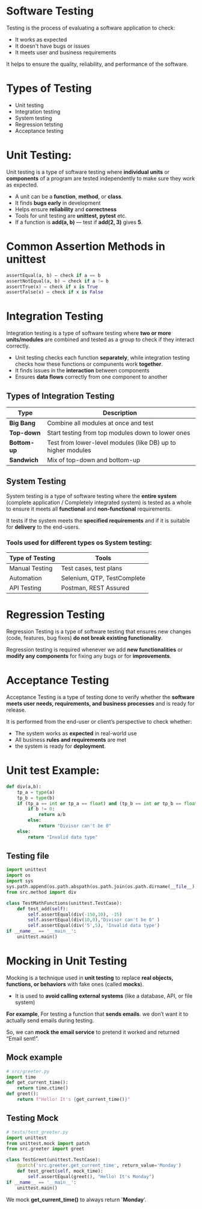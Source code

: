 # Software Testing

Testing is the process of evaluating a software application to check:
* It works as expected
* It doesn't have bugs or issues
* It meets user and business requirements

It helps to ensure the quality, reliability, and performance of the software.

# Types of Testing
* Unit testing
* Integration testing
* System testing
* Regression tetsting
* Acceptance testing

# Unit Testing:

Unit testing is a type of software testing where **individual units** or **components** of a program are tested independently to make sure they work as expected.

* A unit can be a **function**, **method**, or **class**.
* It finds **bugs early** in development
* Helps ensure **reliability** and **correctness**
* Tools for unit testing are **unittest, pytest** etc.
* If a function is **add(a, b)** — test if **add(2, 3)** gives **5**.

# Common Assertion Methods in unittest
```python
assertEqual(a, b) – check if a == b
assertNotEqual(a, b) – check if a != b
assertTrue(x) – check if x is True
assertFalse(x) – check if x is False
```
# Integration Testing

Integration testing is a type of software testing where **two or more units/modules** are combined and tested as a group to check if they interact correctly.

* Unit testing checks each function **separately**, while integration testing checks how these functions or compunents work **together**.  
* It finds issues in the **interaction** between components
* Ensures **data flows** correctly from one component to another


## Types of Integration Testing

| Type           | Description |
|----------------|---------------|
| **Big Bang**   | Combine all modules at once and test       |
| **Top-down**   | Start testing from top modules down to lower ones   |
| **Bottom-up**  | Test from lower-level modules (like DB) up to higher modules|
| **Sandwich**   | Mix of top-down and bottom-up                     |


## System Testing

System testing is a type of software testing where the **entire system** (complete application / Completely integrated system) is tested as a whole to ensure it meets all **functional** and **non-functional** requirements.

It tests if the system meets the **specified requirements** and if it is suitable for **delivery** to the end-users. 

### **Tools used for different types os System testing:**

| Type of Testing	| Tools      |
|-----------------|------------|
| Manual Testing	| Test cases, test plans      |
| Automation	    | Selenium, QTP, TestComplete |
| API Testing	    | Postman, REST Assured       |

# Regression Testing
Regression Testing is a type of software testing that ensures new changes (code, features, bug fixes) **do not break existing functionality**.

Regression testing is required whenever we add **new functionalities** or **modify any components** for fixing any bugs or for **improvements**.


# Acceptance Testing

Acceptance Testing is a type of testing done to verify whether the **software meets user needs, requirements, and business processes** and is ready for release.

It is performed from the end-user or client’s perspective to check whether:

* The system works as **expected** in real-world use
* All business **rules and requirements** are met
* the system is ready for **deployment**.




# Unit test Example:
```python
def div(a,b):
    tp_a = type(a)
    tp_b = type(b)
    if (tp_a == int or tp_a == float) and (tp_b == int or tp_b == float):
        if b != 0:
            return a/b
        else:
            return "Divisor can't be 0"
    else:
        return "Invalid data type"
```
## Testing file
```python
import unittest 
import os
import sys
sys.path.append(os.path.abspath(os.path.join(os.path.dirname(__file__), '..')))
from src.method import div

class TestMathFunctions(unittest.TestCase):
    def test_add(self): 
        self.assertEqual(div(-150,10), -15) 
        self.assertEqual(div(10,0),"Divisor can't be 0" )
        self.assertEqual(div('5',5), 'Invalid data type')
if __name__ == '__main__':
    unittest.main()
```

# Mocking in Unit Testing
Mocking is a technique used in **unit testing** to replace **real objects, functions, or behaviors** with fake ones (called **mocks**).

* It is used to **avoid calling external systems** (like a database, API, or file system)

**For example**, For testing a function that **sends emails**. we don’t want it to actually send emails during testing. 

So, we can **mock the email service** to pretend it worked and returned “Email sent!”.

## Mock example

```python
# src/greeter.py
import time
def get_current_time():
    return time.ctime()
def greet():
    return f"Hello! It's {get_current_time()}"
```
## Testing Mock
```python
# tests/test_greeter.py
import unittest
from unittest.mock import patch
from src.greeter import greet

class TestGreet(unittest.TestCase):
    @patch('src.greeter.get_current_time', return_value='Monday')
    def test_greet(self, mock_time):
        self.assertEqual(greet(), "Hello! It's Monday")
if __name__ == '__main__':
    unittest.main()
```
We mock **get_current_time()** to always return '**Monday**'.
